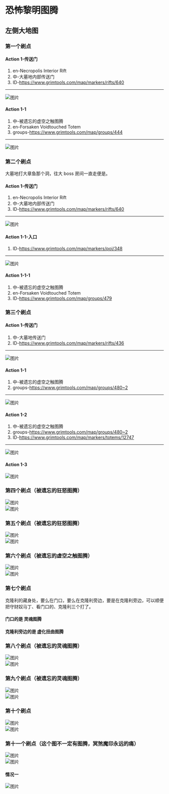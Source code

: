 # 恐怖黎明图腾
## 左侧大地图

### 第一个刷点
#### Action 1-传送门
1. en-Necropolis Interior Rift
1. 中-大墓地内部传送门
1. ID-<https://www.grimtools.com/map/markers/rifts/640>
---
![图片](./img/zuocedaditu/pic-01.png)
#### Action 1-1
1. 中-被遗忘的虚空之触图腾
1. en-Forsaken Voidtouched Totem
1. groups-<https://www.grimtools.com/map/groups/444>
---
![图片](./img/zuocedaditu/pic-02.png)

### 第二个刷点
大墓地打大章鱼那个洞，往大 boss 房间一直走便是。
#### Action 1-传送门
1. en-Necropolis Interior Rift
1. 中-大墓地内部传送门
1. ID-<https://www.grimtools.com/map/markers/rifts/640>
---
![图片](./img/zuocedaditu/pic-01.png)
#### Action 1-1-入口
1. ID-<https://www.grimtools.com/map/markers/poi/348>
---
![图片](./img/zuocedaditu/pic-22.png)
#### Action 1-1-1
1. 中-被遗忘的虚空之触图腾
1. en-Forsaken Voidtouched Totem
1. ID-<https://www.grimtools.com/map/groups/479>

### 第三个刷点
#### Action 1-传送门
1. 中-大墓地传送门
1. ID-<https://www.grimtools.com/map/markers/rifts/436>
---
![图片](./img/zuocedaditu/pic-16.png)
#### Action 1-1
1. 中-被遗忘的虚空之触图腾
1. groups-<https://www.grimtools.com/map/groups/480~2>
---
![图片](./img/zuocedaditu/pic-17.png)
#### Action 1-2
1. 中-被遗忘的虚空之触图腾
1. groups-<https://www.grimtools.com/map/groups/480~2>
1. ID-<https://www.grimtools.com/map/markers/totems/12747>
---
![图片](./img/zuocedaditu/pic-18.png)
#### Action 1-3
![图片](./img/zuocedaditu/pic-15.png)

### 第四个刷点（被遗忘的狂怒图腾）
![图片](./img/zuocedaditu/pic-03.png)  
![图片](./img/zuocedaditu/pic-04.png)

### 第五个刷点（被遗忘的狂怒图腾）
![图片](./img/zuocedaditu/pic-05.png)  
![图片](./img/zuocedaditu/pic-06.png)

### 第六个刷点（被遗忘的虚空之触图腾）
![图片](./img/zuocedaditu/pic-08.png)  
![图片](./img/zuocedaditu/pic-07.png)

### 第七个刷点
克隆利的藏身处，要么在门口，要么在克隆利旁边，要是在克隆利旁边，可以顺便把守财奴马丁、看门口的、克隆利三个打了。  
#### 门口的是 灵魂图腾  
#### 克隆利旁边的是 虚化扭曲图腾

### 第八个刷点（被遗忘的灵魂图腾）
![图片](./img/zuocedaditu/pic-10.png)  
![图片](./img/zuocedaditu/pic-09.png)

### 第九个刷点（被遗忘的灵魂图腾）
![图片](./img/zuocedaditu/pic-12.png)  
![图片](./img/zuocedaditu/pic-11.png)

### 第十个刷点
![图片](./img/zuocedaditu/pic-14.png)  
![图片](./img/zuocedaditu/pic-13.png)

### 第十一个刷点（这个图不一定有图腾，冥煞魔印永远的痛）
![图片](./img/zuocedaditu/pic-20.png)  
![图片](./img/zuocedaditu/pic-21.png)
#### 情况一
![图片](./img/zuocedaditu/pic-19.png)